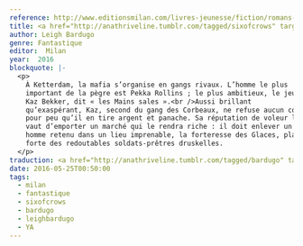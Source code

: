 ```yaml
---
reference: http://www.editionsmilan.com/livres-jeunesse/fiction/romans-ados/six-of-crows-t-1
title: <a href="http://anathriveline.tumblr.com/tagged/sixofcrows" target="_blank" >Six of Crows</a>
author: Leigh Bardugo
genre: Fantastique
editor:  Milan
year:  2016
blockquote: |-
  <p>
    À Ketterdam, la mafia s’organise en gangs rivaux. L’homme le plus
    important de la pègre est Pekka Rollins ; le plus ambitieux, le jeune
    Kaz Bekker, dit « les Mains sales ».<br />Aussi brillant
    qu’exaspérant, Kaz, second du gang des Corbeaux, ne refuse aucun coup
    pour peu qu’il en tire argent et panache. Sa réputation de voleur lui
    vaut d’emporter un marché qui le rendra riche : il doit enlever un
    homme retenu dans un lieu imprenable, la forteresse des Glaces, place
    forte des redoutables soldats-prêtres druskelles.
  </p>
traduction: <a href="http://anathriveline.tumblr.com/tagged/bardugo" target="_blank">Leigh Bargudo</a>
date: 2016-05-25T00:50:00
tags:
  - milan
  - fantastique
  - sixofcrows
  - bardugo
  - leighbardugo
  - YA
---
```

